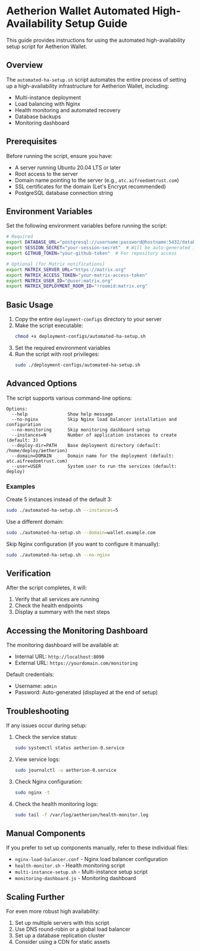 # Aetherion Wallet Automated High-Availability Setup Guide

This guide provides instructions for using the automated high-availability setup script for Aetherion Wallet.

## Overview

The `automated-ha-setup.sh` script automates the entire process of setting up a high-availability infrastructure for Aetherion Wallet, including:

- Multi-instance deployment
- Load balancing with Nginx
- Health monitoring and automated recovery
- Database backups
- Monitoring dashboard

## Prerequisites

Before running the script, ensure you have:

- A server running Ubuntu 20.04 LTS or later
- Root access to the server
- Domain name pointing to the server (e.g., `atc.aifreedomtrust.com`)
- SSL certificates for the domain (Let's Encrypt recommended)
- PostgreSQL database connection string

## Environment Variables

Set the following environment variables before running the script:

```bash
# Required
export DATABASE_URL="postgresql://username:password@hostname:5432/database"
export SESSION_SECRET="your-session-secret"  # Will be auto-generated if not provided
export GITHUB_TOKEN="your-github-token"  # For repository access

# Optional (for Matrix notifications)
export MATRIX_SERVER_URL="https://matrix.org"
export MATRIX_ACCESS_TOKEN="your-matrix-access-token"
export MATRIX_USER_ID="@user:matrix.org"
export MATRIX_DEPLOYMENT_ROOM_ID="!roomid:matrix.org"
```

## Basic Usage

1. Copy the entire `deployment-configs` directory to your server
2. Make the script executable:
   ```bash
   chmod +x deployment-configs/automated-ha-setup.sh
   ```
3. Set the required environment variables
4. Run the script with root privileges:
   ```bash
   sudo ./deployment-configs/automated-ha-setup.sh
   ```

## Advanced Options

The script supports various command-line options:

```
Options:
  --help               Show help message
  --no-nginx           Skip Nginx load balancer installation and configuration
  --no-monitoring      Skip monitoring dashboard setup
  --instances=N        Number of application instances to create (default: 3)
  --deploy-dir=PATH    Base deployment directory (default: /home/deploy/aetherion)
  --domain=DOMAIN      Domain name for the deployment (default: atc.aifreedomtrust.com)
  --user=USER          System user to run the services (default: deploy)
```

### Examples

Create 5 instances instead of the default 3:
```bash
sudo ./automated-ha-setup.sh --instances=5
```

Use a different domain:
```bash
sudo ./automated-ha-setup.sh --domain=wallet.example.com
```

Skip Nginx configuration (if you want to configure it manually):
```bash
sudo ./automated-ha-setup.sh --no-nginx
```

## Verification

After the script completes, it will:

1. Verify that all services are running
2. Check the health endpoints
3. Display a summary with the next steps

## Accessing the Monitoring Dashboard

The monitoring dashboard will be available at:
- Internal URL: `http://localhost:8090`
- External URL: `https://yourdomain.com/monitoring`

Default credentials:
- Username: `admin`
- Password: Auto-generated (displayed at the end of setup)

## Troubleshooting

If any issues occur during setup:

1. Check the service status:
   ```bash
   sudo systemctl status aetherion-0.service
   ```

2. View service logs:
   ```bash
   sudo journalctl -u aetherion-0.service
   ```

3. Check Nginx configuration:
   ```bash
   sudo nginx -t
   ```

4. Check the health monitoring logs:
   ```bash
   sudo tail -f /var/log/aetherion/health-monitor.log
   ```

## Manual Components

If you prefer to set up components manually, refer to these individual files:

- `nginx-load-balancer.conf` - Nginx load balancer configuration
- `health-monitor.sh` - Health monitoring script
- `multi-instance-setup.sh` - Multi-instance setup script
- `monitoring-dashboard.js` - Monitoring dashboard

## Scaling Further

For even more robust high availability:

1. Set up multiple servers with this script
2. Use DNS round-robin or a global load balancer
3. Set up a database replication cluster
4. Consider using a CDN for static assets